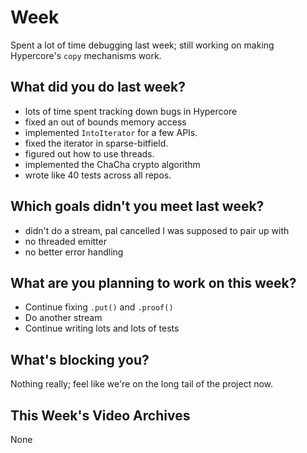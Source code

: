 # Week
Spent a lot of time debugging last week; still working on making Hypercore's
`copy` mechanisms work.

## What did you do last week?
- lots of time spent tracking down bugs in Hypercore
- fixed an out of bounds memory access
- implemented `IntoIterator` for a few APIs.
- fixed the iterator in sparse-bitfield.
- figured out how to use threads.
- implemented the ChaCha crypto algorithm
- wrote like 40 tests across all repos.

## Which goals didn't you meet last week?
- didn't do a stream, pal cancelled I was supposed to pair up with
- no threaded emitter
- no better error handling

## What are you planning to work on this week?
- Continue fixing `.put()` and `.proof()`
- Do another stream
- Continue writing lots and lots of tests

## What's blocking you?
Nothing really; feel like we're on the long tail of the project now.

## This Week's Video Archives
None

